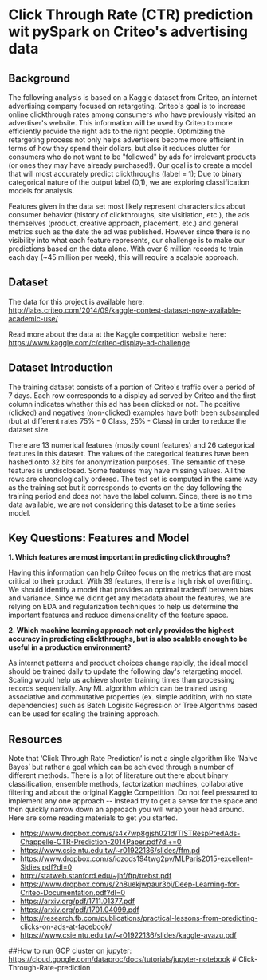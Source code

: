 # Click Through Rate (CTR) prediction wit pySpark on Criteo's advertising data

## Background 

The following analysis is based on a Kaggle dataset from Criteo, an internet advertising company focused on retargeting. Criteo's goal is to increase online clickthrough rates among consumers who have previously visited an advertiser's website. This information will be used by Criteo to more efficiently provide the right ads to the right people. Optimizing the retargeting process not only helps advertisers become more efficient in terms of how they spend their dollars, but also it reduces clutter for consumers who do not want to be "followed" by ads for irrelevant products (or ones they may have already purchased!). Our goal is to create a model that will most accurately predict clickthroughs (label = 1); Due to binary categorical nature of the output label (0,1), we are exploring classification models for analysis.

Features given in the data set most likely represent characterstics about consumer behavior (history of clickthroughs, site visitiation, etc.), the ads themselves (product, creative approach, placement, etc.) and general metrics such as the date the ad was published. However since there is no visibility into what each feature represents, our challenge is to make our predictions based on the data alone. With over 6 million records to train each day (~45 million per week), this will require a scalable approach.

## Dataset 
The data for this project is available here:
http://labs.criteo.com/2014/09/kaggle-contest-dataset-now-available-academic-use/

Read more about the data at the Kaggle competition website here:
https://www.kaggle.com/c/criteo-display-ad-challenge

## Dataset Introduction 

The training dataset consists of a portion of Criteo's traffic over a period of 7 days. Each row corresponds to a display ad served by Criteo and the first column indicates whether this ad has been clicked or not. The positive (clicked) and negatives (non-clicked) examples have both been subsampled (but at different rates 75% - 0 Class, 25% - Class) in order to reduce the dataset size.

There are 13 numerical features (mostly count features) and 26 categorical features in this dataset. The values of the categorical features have been hashed onto 32 bits for anonymization purposes. The semantic of these features is undisclosed. Some features may have missing values. All the rows are chronologically ordered. The test set is computed in the same way as the training set but it corresponds to events on the day following the training period and does not have the label column. Since, there is no time data available, we are not considering this dataset to be a time series model.

## Key Questions: Features and Model

**1. Which features are most important in predicting clickthroughs?**

Having this information can help Criteo focus on the metrics that are most critical to their product. With 39 features, there is a high risk of overfitting. We should identify a model that provides an optimal tradeoff between bias and variance. Since we didnt get any metadata about the features, we are relying on EDA and regularization techniques to help us determine the important features and reduce dimensionality of the feature space.

**2. Which machine learning approach not only provides the highest accuracy in predicting clickthroughs, but is also scalable enough to be useful in a production environment?**

As internet patterns and product choices change rapidly, the ideal model should be trained daily to update the following day's retargeting model. Scaling would help us achieve shorter training times than processing records sequentially. Any ML algorithm which can be trained using associative and commutative properties (ex. simple addition, with no state dependencies) such as Batch Logisitc Regression or Tree Algorithms based can be used for scaling the training approach.

## Resources
Note that ‘Click Through Rate Prediction’ is not a single algorithm like ‘Naive Bayes’ but rather a goal which can be achieved through a number of different methods. There is a lot of literature out there about binary classification, ensemble methods, factorization machines, collaborative filtering and about the original Kaggle Competition. Do not feel pressured to implement any one approach -- instead try to get a sense for the space and then quickly narrow down an approach you will wrap your head around. Here are some reading materials to get you started.
* https://www.dropbox.com/s/s4x7wp8gjsh021d/TISTRespPredAds-Chappelle-CTR-Prediction-2014Paper.pdf?dl+=0
* https://www.csie.ntu.edu.tw/~r01922136/slides/ffm.pd
* https://www.dropbox.com/s/iozods194twg2pv/MLParis2015-excellent-Sldies.pdf?dl=0
* http://statweb.stanford.edu/~jhf/ftp/trebst.pdf
* https://www.dropbox.com/s/2n8uekjwpaur3bj/Deep-Learning-for-Criteo-Documentation.pdf?dl=0
* https://arxiv.org/pdf/1711.01377.pdf
* https://arxiv.org/pdf/1701.04099.pdf
* https://research.fb.com/publications/practical-lessons-from-predicting-clicks-on-ads-at-facebook/
* https://www.csie.ntu.edu.tw/~r01922136/slides/kaggle-avazu.pdf



##How to run GCP cluster on jupyter: 
https://cloud.google.com/dataproc/docs/tutorials/jupyter-notebook
#   C l i c k - T h r o u g h - R a t e - p r e d i c t i o n  
 